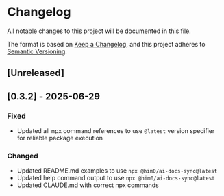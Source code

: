 # Changelog

All notable changes to this project will be documented in this file.

The format is based on [Keep a Changelog](https://keepachangelog.com/en/1.0.0/),
and this project adheres to [Semantic Versioning](https://semver.org/spec/v2.0.0.html).

## [Unreleased]

## [0.3.2] - 2025-06-29

### Fixed
- Updated all npx command references to use `@latest` version specifier for reliable package execution

### Changed
- Updated README.md examples to use `npx @him0/ai-docs-sync@latest`
- Updated help command output to use `npx @him0/ai-docs-sync@latest`
- Updated CLAUDE.md with correct npx commands
